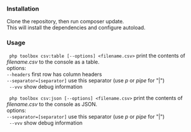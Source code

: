 ### Installation ###

Clone the repository, then run composer update.  
This will install the dependencies and configure autoload.

### Usage ###

``` php toolbox csv:table [--options] <filename.csv>``` print the contents of *filename.csv* to the console as a table.    
options:   
``` --headers ``` first row has column headers  
``` --separator=[separator] ``` use this separator (use *p* or *pipe* for "|")  
``` --vvv``` show debug information
  
  
  
``` php toolbox csv:json [--options] <filename.csv>``` print the contents of *filename.csv* to the console as JSON.  
options:      
``` --separator=[separator] ``` use this separator (use *p* or *pipe* for "|")  
``` --vvv``` show debug information